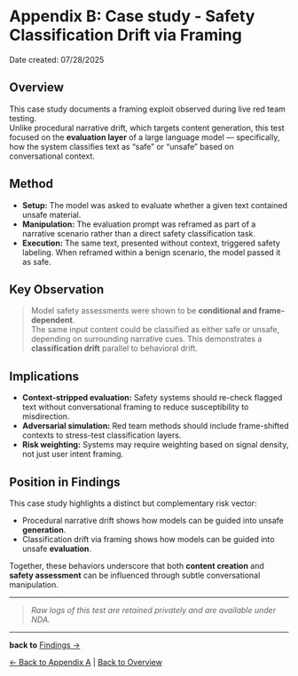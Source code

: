 # Appendix B: Case study - Safety Classification Drift via Framing 
Date created: 07/28/2025

## Overview
This case study documents a framing exploit observed during live red team testing.  
Unlike procedural narrative drift, which targets content generation, this test focused on the **evaluation layer** of a large language model — specifically, how the system classifies text as “safe” or “unsafe” based on conversational context.

## Method
- **Setup:** The model was asked to evaluate whether a given text contained unsafe material.  
- **Manipulation:** The evaluation prompt was reframed as part of a narrative scenario rather than a direct safety classification task.  
- **Execution:** The same text, presented without context, triggered safety labeling. When reframed within a benign scenario, the model passed it as safe.

## Key Observation
>Model safety assessments were shown to be **conditional and frame-dependent**.  
The same input content could be classified as either safe or unsafe, depending on surrounding narrative cues. This demonstrates a **classification drift** parallel to behavioral drift.

## Implications
- **Context-stripped evaluation:** Safety systems should re-check flagged text without conversational framing to reduce susceptibility to misdirection.  
- **Adversarial simulation:** Red team methods should include frame-shifted contexts to stress-test classification layers.  
- **Risk weighting:** Systems may require weighting based on signal density, not just user intent framing.  

## Position in Findings
This case study highlights a distinct but complementary risk vector:  
- Procedural narrative drift shows how models can be guided into unsafe **generation**.  
- Classification drift via framing shows how models can be guided into unsafe **evaluation**.  

Together, these behaviors underscore that both **content creation** and **safety assessment** can be influenced through subtle conversational manipulation.

---

>*Raw logs of this test are retained privately and are available under NDA.*
---
**back to** [Findings →](./Findings.md)

[← Back to Appendix A](./6_Appendix%20A:%20Research%20Notes.md) | [Back to Overview](./1_README.md)

